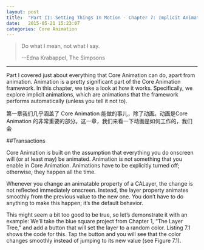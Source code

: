 ```yaml
---
layout: post
title:  "Part II: Setting Things In Motion - Chapter 7: Implicit Animations"
date:   2015-05-21 15:23:07
categories: Core Animation
---
```


> Do what I mean, not what I say.
>
> --Edna Krabappel, The Simpsons

***

Part I covered just about everything that Core Animation can do, apart from animation. Animation is a pretty significant part of the Core Animation framework. In this chapter, we take a look at how it works. Specifically, we explore implicit animations, which are animations that the framework performs automatically (unless you tell it not to).

第一章我们几乎涵盖了 Core Animation 能做的事儿，除了动画。动画是Core Animation 的非常重要的部分。这一章，我们来看一下动画是如何工作的，我们会

##Transactions

Core Animation is built on the assumption that everything you do onscreen will (or at least may) be animated. Animation is not something that you enable in Core Animation. Animations have to be explicitly turned off; otherwise, they happen all the time.

Whenever you change an animatable property of a CALayer, the change is not reflected immediately onscreen. Instead, the layer property animates smoothly from the previous value to the new one. You don’t have to do anything to make this happen; it’s the default behavior.

This might seem a bit too good to be true, so let’s demonstrate it with an example: We’ll take the blue square project from Chapter 1, “The Layer Tree,” and add a button that will set the layer to a random color. Listing 7.1 shows the code for this. Tap the button and you will see that the color changes smoothly instead of jumping to its new value (see Figure 7.1).

